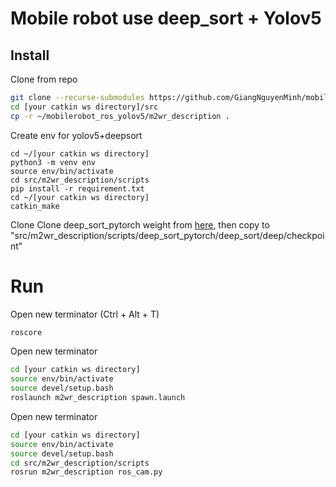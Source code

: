 # Mobile robot use deep_sort + Yolov5
## Install 
Clone from repo
```bash
git clone --recurse-submodules https://github.com/GiangNguyenMinh/mobilerobot_ros_yolov5.git
cd [your catkin ws directory]/src
cp -r ~/mobilerobot_ros_yolov5/m2wr_description .
```
Create env for yolov5+deepsort
```
cd ~/[your catkin ws directory] 
python3 -m venv env
source env/bin/activate
cd src/m2wr_description/scripts
pip install -r requirement.txt
cd ~/[your catkin ws directory] 
catkin_make
```
Clone Clone deep_sort_pytorch weight from [here](https://drive.google.com/file/d/1WrAPyakHLov2-h_FRahsbH4IWFaFt572/view?usp=sharing), then copy to "src/m2wr_description/scripts/deep_sort_pytorch/deep_sort/deep/checkpoint"
# Run
Open new terminator (Ctrl + Alt + T)
```bash
roscore
```
Open new terminator
```bash
cd [your catkin ws directory] 
source env/bin/activate
source devel/setup.bash
roslaunch m2wr_description spawn.launch
```
Open new terminator
```bash
cd [your catkin ws directory] 
source env/bin/activate
source devel/setup.bash
cd src/m2wr_description/scripts
rosrun m2wr_description ros_cam.py
```



